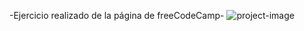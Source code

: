 -Ejercicio realizado de la página de freeCodeCamp-
![project-image](https://github.com/ProgramadorXP/palindrome-checker-JavaScript/assets/155025727/33efe8ad-b6a5-4f97-83e1-6aac744735b9)
